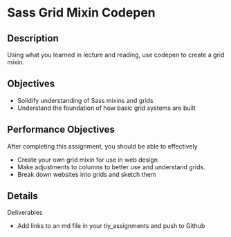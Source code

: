 # Sass Grid Mixin Codepen

## Description
Using what you learned in lecture and reading, use codepen to create a grid mixin.

## Objectives
- Solidify understanding of Sass mixins and grids
- Understand the foundation of how basic grid systems are built

## Performance Objectives
After completing this assignment, you should be able to effectively

- Create your own grid mixin for use in web design
- Make adjustments to columns to better use and understand grids.
- Break down websites into grids and sketch them

## Details
Deliverables

- Add links to an md file in your tiy_assignments and push to Github